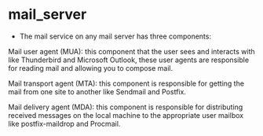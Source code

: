 # mail_server
* The mail service on any mail server has three components:

Mail user agent (MUA): this component that the user sees and interacts with like Thunderbird and Microsoft Outlook, these user agents are responsible for reading mail and allowing you to compose mail.

Mail transport agent (MTA): this component is responsible for getting the mail from one site to another like Sendmail and Postfix.

Mail delivery agent (MDA): this component is responsible for distributing received messages on the local machine to the appropriate user mailbox like postfix-maildrop and Procmail.

